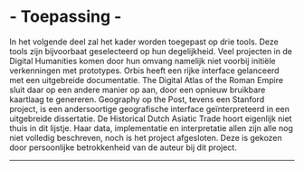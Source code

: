 # - Toepassing -

In het volgende deel zal het kader worden toegepast op drie tools. Deze tools zijn bijvoorbaat geselecteerd op hun degelijkheid. Veel projecten in de Digital Humanities komen door hun omvang namelijk niet voorbij initiële verkenningen met prototypes. Orbis heeft een rijke interface gelanceerd met een uitgebreide documentatie. The Digital Atlas of the Roman Empire sluit daar op een andere manier op aan, door een opnieuw bruikbare kaartlaag te genereren. Geography op the Post, tevens een Stanford project, is een andersoortige geografische interface geïnterpreteerd in een uitgebreide dissertatie. De Historical Dutch Asiatic Trade hoort eigenlijk niet thuis in dit lijstje. Haar data, implementatie en interpretatie allen zijn alle nog niet volledig beschreven, noch is het project afgesloten. Deze is gekozen door persoonlijke betrokkenheid van de auteur bij dit project.

---- 
